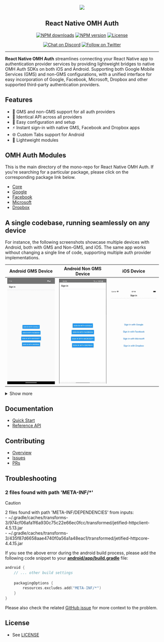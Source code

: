 <p align="center">
  <a href="https://openmobilehub.org/">
    <img width="160px" src="https://openmobilehub.org/wp-content/uploads/sites/13/2024/06/OpenMobileHub-horizontal-color.svg"/><br/>
  </a>
  <h2 align="center">React Native OMH Auth</h2>
</p>

<p align="center">
  <a href="https://www.npmjs.com/package/@openmobilehub/auth-core"><img src="https://img.shields.io/npm/dm/@openmobilehub/auth-core.svg?style=flat" alt="NPM downloads"/></a>
  <a href="https://www.npmjs.com/package/@openmobilehub/auth-core"><img src="https://img.shields.io/npm/v/@openmobilehub/auth-core.svg?style=flat" alt="NPM version"/></a>
  <a href="/LICENSE"><img src="https://img.shields.io/npm/l/@openmobilehub/auth-core.svg?style=flat" alt="License"/></a>
</p>

<p align="center">
  <a href="https://discord.com/invite/yTAFKbeVMw"><img src="https://img.shields.io/discord/1115727214827278446.svg?style=flat&colorA=7289da&label=Chat%20on%20Discord" alt="Chat on Discord"/></a>
  <a href="https://twitter.com/openmobilehub"><img src="https://img.shields.io/twitter/follow/rnfirebase.svg?style=flat&colorA=1da1f2&colorB=&label=Follow%20on%20Twitter" alt="Follow on Twitter"/></a>
</p>

---

**React Native OMH Auth** streamlines connecting your React Native app to authentication provider services by providing lightweight bridges to native OMH Auth SDKs on both iOS and Android. Supporting both Google Mobile Services (GMS) and non-GMS configurations, with a unified interface for easy incorporation of Google, Facebook, Microsoft, Dropbox and other supported third-party authentication providers.

## Features

- 📱 GMS and non-GMS support for all auth providers
- 🔗 Identical API across all providers
- 🌱 Easy configuration and setup
- ⚡️ Instant sign-in with native GMS, Facebook and Dropbox apps
- 🌐 Custom Tabs support for Android
- 💨 Lightweight modules

## OMH Auth Modules

This is the main directory of the mono-repo for React Native OMH Auth. If you're searching for a particular package, please click on the corresponding package link below.

- [Core](https://openmobilehub.github.io/react-native-omh-auth/docs/core)
- [Google](https://openmobilehub.github.io/react-native-omh-auth/docs/google)
- [Facebook](https://openmobilehub.github.io/react-native-omh-auth/docs/facebook)
- [Microsoft](https://openmobilehub.github.io/react-native-omh-auth/docs/microsoft)
- [Dropbox](https://openmobilehub.github.io/react-native-omh-auth/docs/dropbox)

## A single codebase, running seamlessly on any device

For instance, the following screenshots showcase multiple devices with Android, both with GMS and
Non-GMS, and iOS. The same app works without changing a single line of code, supporting multiple auth
provider implementations.

<div align="center">

| Android GMS Device                                                                        | Android Non GMS Device                                                                        | iOS Device                                                                                |
|-------------------------------------------------------------------------------------------|-----------------------------------------------------------------------------------------------|-------------------------------------------------------------------------------------------|
| ![](https://github.com/openmobilehub/react-native-omh-auth/blob/main/assets/auth_gms.gif) | ![](https://github.com/openmobilehub/react-native-omh-auth/blob/main/assets/auth_non_gms.gif) | ![](https://github.com/openmobilehub/react-native-omh-auth/blob/main/assets/auth_ios.gif) |

</div>

<details>
  <summary>Show more</summary>

Android:

| Facebook login                                                                                         | Microsoft login                                                                                  | Dropbox login                                                                                         |
|--------------------------------------------------------------------------------------------------------|--------------------------------------------------------------------------------------------------|-------------------------------------------------------------------------------------------------------|
| ![](https://github.com/openmobilehub/react-native-omh-auth/blob/main/assets/auth_facebook_android.gif) | ![](https://github.com/openmobilehub/react-native-omh-auth/blob/main/assets/auth_ms_android.gif) | ![](https://github.com/openmobilehub/react-native-omh-auth/blob/main/assets/auth_dropbox_android.gif) |


iOS:

| Facebook login                                                                                     | Microsoft login                                                                              | Dropbox login                                                                                     |
|----------------------------------------------------------------------------------------------------|----------------------------------------------------------------------------------------------|---------------------------------------------------------------------------------------------------|
| ![](https://github.com/openmobilehub/react-native-omh-auth/blob/main/assets/auth_facebook_ios.gif) | ![](https://github.com/openmobilehub/react-native-omh-auth/blob/main/assets/auth_ms_ios.gif) | ![](https://github.com/openmobilehub/react-native-omh-auth/blob/main/assets/auth_dropbox_ios.gif) |


<div align="center">

</div>
</details>

## Documentation

- [Quick Start](https://openmobilehub.github.io/react-native-omh-auth/docs/getting-started)
- [Reference API](https://openmobilehub.github.io/react-native-omh-auth/docs/api)

## Contributing

- [Overview](https://openmobilehub.github.io/react-native-omh-auth/docs/contributing)
- [Issues](https://github.com/openmobilehub/react-native-omh-auth/issues)
- [PRs](https://github.com/openmobilehub/react-native-omh-auth/pulls)

## Troubleshooting

### 2 files found with path 'META-INF/*'

> [!CAUTION]
>2 files found with path 'META-INF/DEPENDENCIES' from inputs:<br/>\- ~/.gradle/caches/transforms-3/974cf06afa1f6a930c75c22e66ec0fcc/transformed/jetified-httpclient-4.5.13.jar<br/>\- ~/.gradle/caches/transforms-3/435f87d6658aae4740f0a56a1a48eac1/transformed/jetified-httpcore-4.4.15.jar


If you see the above error during the android build process, please add the following code snippet to your [**android/app/build.gradle**](https://github.com/openmobilehub/android-omh-auth/blob/main/apps/auth-sample/build.gradle.kts) file:

```kotlin title="apps/auth-sample/build.gradle.kts" {4-6}
android {
    // ... other build settings

    packagingOptions {
        resources.excludes.add("META-INF/*")
    }
}
```

Please also check the related [GitHub issue](https://github.com/auth0/Auth0.Android/issues/598) for more context to the problem.




## License

- See [LICENSE](https://github.com/openmobilehub/react-native-omh-auth/blob/main/LICENSE)
